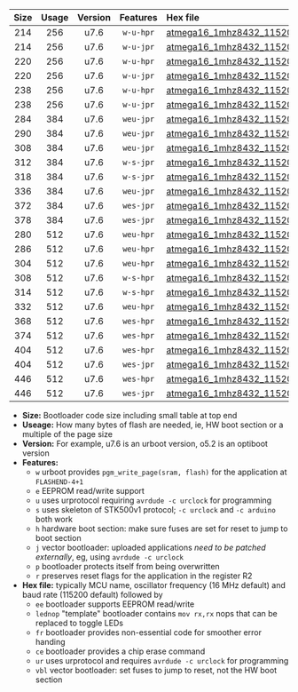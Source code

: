 |Size|Usage|Version|Features|Hex file|
|:-:|:-:|:-:|:-:|:--|
|214|256|u7.6|`w-u-hpr`|[atmega16_1mhz8432_115200bps_ur.hex](https://raw.githubusercontent.com/stefanrueger/urboot/main/atmega16_1mhz8432_115200bps_ur.hex)|
|214|256|u7.6|`w-u-jpr`|[atmega16_1mhz8432_115200bps_ur_vbl.hex](https://raw.githubusercontent.com/stefanrueger/urboot/main/atmega16_1mhz8432_115200bps_ur_vbl.hex)|
|220|256|u7.6|`w-u-hpr`|[atmega16_1mhz8432_115200bps_lednop_ur.hex](https://raw.githubusercontent.com/stefanrueger/urboot/main/atmega16_1mhz8432_115200bps_lednop_ur.hex)|
|220|256|u7.6|`w-u-jpr`|[atmega16_1mhz8432_115200bps_lednop_ur_vbl.hex](https://raw.githubusercontent.com/stefanrueger/urboot/main/atmega16_1mhz8432_115200bps_lednop_ur_vbl.hex)|
|238|256|u7.6|`w-u-hpr`|[atmega16_1mhz8432_115200bps_lednop_fr_ur.hex](https://raw.githubusercontent.com/stefanrueger/urboot/main/atmega16_1mhz8432_115200bps_lednop_fr_ur.hex)|
|238|256|u7.6|`w-u-jpr`|[atmega16_1mhz8432_115200bps_lednop_fr_ur_vbl.hex](https://raw.githubusercontent.com/stefanrueger/urboot/main/atmega16_1mhz8432_115200bps_lednop_fr_ur_vbl.hex)|
|284|384|u7.6|`weu-jpr`|[atmega16_1mhz8432_115200bps_ee_ur_vbl.hex](https://raw.githubusercontent.com/stefanrueger/urboot/main/atmega16_1mhz8432_115200bps_ee_ur_vbl.hex)|
|290|384|u7.6|`weu-jpr`|[atmega16_1mhz8432_115200bps_ee_lednop_ur_vbl.hex](https://raw.githubusercontent.com/stefanrueger/urboot/main/atmega16_1mhz8432_115200bps_ee_lednop_ur_vbl.hex)|
|308|384|u7.6|`weu-jpr`|[atmega16_1mhz8432_115200bps_ee_lednop_fr_ur_vbl.hex](https://raw.githubusercontent.com/stefanrueger/urboot/main/atmega16_1mhz8432_115200bps_ee_lednop_fr_ur_vbl.hex)|
|312|384|u7.6|`w-s-jpr`|[atmega16_1mhz8432_115200bps_vbl.hex](https://raw.githubusercontent.com/stefanrueger/urboot/main/atmega16_1mhz8432_115200bps_vbl.hex)|
|318|384|u7.6|`w-s-jpr`|[atmega16_1mhz8432_115200bps_lednop_vbl.hex](https://raw.githubusercontent.com/stefanrueger/urboot/main/atmega16_1mhz8432_115200bps_lednop_vbl.hex)|
|336|384|u7.6|`weu-jpr`|[atmega16_1mhz8432_115200bps_ee_lednop_fr_ce_ur_vbl.hex](https://raw.githubusercontent.com/stefanrueger/urboot/main/atmega16_1mhz8432_115200bps_ee_lednop_fr_ce_ur_vbl.hex)|
|372|384|u7.6|`wes-jpr`|[atmega16_1mhz8432_115200bps_ee_vbl.hex](https://raw.githubusercontent.com/stefanrueger/urboot/main/atmega16_1mhz8432_115200bps_ee_vbl.hex)|
|378|384|u7.6|`wes-jpr`|[atmega16_1mhz8432_115200bps_ee_lednop_vbl.hex](https://raw.githubusercontent.com/stefanrueger/urboot/main/atmega16_1mhz8432_115200bps_ee_lednop_vbl.hex)|
|280|512|u7.6|`weu-hpr`|[atmega16_1mhz8432_115200bps_ee_ur.hex](https://raw.githubusercontent.com/stefanrueger/urboot/main/atmega16_1mhz8432_115200bps_ee_ur.hex)|
|286|512|u7.6|`weu-hpr`|[atmega16_1mhz8432_115200bps_ee_lednop_ur.hex](https://raw.githubusercontent.com/stefanrueger/urboot/main/atmega16_1mhz8432_115200bps_ee_lednop_ur.hex)|
|304|512|u7.6|`weu-hpr`|[atmega16_1mhz8432_115200bps_ee_lednop_fr_ur.hex](https://raw.githubusercontent.com/stefanrueger/urboot/main/atmega16_1mhz8432_115200bps_ee_lednop_fr_ur.hex)|
|308|512|u7.6|`w-s-hpr`|[atmega16_1mhz8432_115200bps.hex](https://raw.githubusercontent.com/stefanrueger/urboot/main/atmega16_1mhz8432_115200bps.hex)|
|314|512|u7.6|`w-s-hpr`|[atmega16_1mhz8432_115200bps_lednop.hex](https://raw.githubusercontent.com/stefanrueger/urboot/main/atmega16_1mhz8432_115200bps_lednop.hex)|
|332|512|u7.6|`weu-hpr`|[atmega16_1mhz8432_115200bps_ee_lednop_fr_ce_ur.hex](https://raw.githubusercontent.com/stefanrueger/urboot/main/atmega16_1mhz8432_115200bps_ee_lednop_fr_ce_ur.hex)|
|368|512|u7.6|`wes-hpr`|[atmega16_1mhz8432_115200bps_ee.hex](https://raw.githubusercontent.com/stefanrueger/urboot/main/atmega16_1mhz8432_115200bps_ee.hex)|
|374|512|u7.6|`wes-hpr`|[atmega16_1mhz8432_115200bps_ee_lednop.hex](https://raw.githubusercontent.com/stefanrueger/urboot/main/atmega16_1mhz8432_115200bps_ee_lednop.hex)|
|404|512|u7.6|`wes-hpr`|[atmega16_1mhz8432_115200bps_ee_lednop_fr.hex](https://raw.githubusercontent.com/stefanrueger/urboot/main/atmega16_1mhz8432_115200bps_ee_lednop_fr.hex)|
|404|512|u7.6|`wes-jpr`|[atmega16_1mhz8432_115200bps_ee_lednop_fr_vbl.hex](https://raw.githubusercontent.com/stefanrueger/urboot/main/atmega16_1mhz8432_115200bps_ee_lednop_fr_vbl.hex)|
|446|512|u7.6|`wes-hpr`|[atmega16_1mhz8432_115200bps_ee_lednop_fr_ce.hex](https://raw.githubusercontent.com/stefanrueger/urboot/main/atmega16_1mhz8432_115200bps_ee_lednop_fr_ce.hex)|
|446|512|u7.6|`wes-jpr`|[atmega16_1mhz8432_115200bps_ee_lednop_fr_ce_vbl.hex](https://raw.githubusercontent.com/stefanrueger/urboot/main/atmega16_1mhz8432_115200bps_ee_lednop_fr_ce_vbl.hex)|

- **Size:** Bootloader code size including small table at top end
- **Useage:** How many bytes of flash are needed, ie, HW boot section or a multiple of the page size
- **Version:** For example, u7.6 is an urboot version, o5.2 is an optiboot version
- **Features:**
  + `w` urboot provides `pgm_write_page(sram, flash)` for the application at `FLASHEND-4+1`
  + `e` EEPROM read/write support
  + `u` uses urprotocol requiring `avrdude -c urclock` for programming
  + `s` uses skeleton of STK500v1 protocol; `-c urclock` and `-c arduino` both work
  + `h` hardware boot section: make sure fuses are set for reset to jump to boot section
  + `j` vector bootloader: uploaded applications *need to be patched externally*, eg, using `avrdude -c urclock`
  + `p` bootloader protects itself from being overwritten
  + `r` preserves reset flags for the application in the register R2
- **Hex file:** typically MCU name, oscillator frequency (16 MHz default) and baud rate (115200 default) followed by
  + `ee` bootloader supports EEPROM read/write
  + `lednop` "template" bootloader contains `mov rx,rx` nops that can be replaced to toggle LEDs
  + `fr` bootloader provides non-essential code for smoother error handing
  + `ce` bootloader provides a chip erase command
  + `ur` uses urprotocol and requires `avrdude -c urclock` for programming
  + `vbl` vector bootloader: set fuses to jump to reset, not the HW boot section
